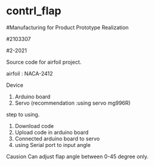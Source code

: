 # contrl_flap

#Manufacturing for Product Prototype Realization

#2103307

#2-2021

Source code for airfoil project.

airfoil : NACA-2412

Device
1. Arduino board
2. Servo (recommendation :using servo mg996R) 

step to using.
1. Download code
2. Upload code in arduino board
3. Connected arduino board to servo
4. using Serial port to input angle 

Causion
Can adjust flap angle between 0-45 degree only.
